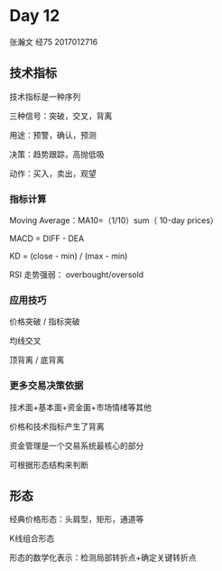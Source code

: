 # Day 12

张瀚文 经75 2017012716

## 技术指标

技术指标是一种序列

三种信号：突破，交叉，背离

用途：预警，确认，预测

决策：趋势跟踪，高抛低吸

动作：买入，卖出，观望

### 指标计算

Moving Average：MA10=（1/10）sum（ 10-day prices）

MACD = DIFF - DEA

KD = (close - min) / (max - min)

RSI 走势强弱： overbought/oversold

### 应用技巧

价格突破 / 指标突破

均线交叉

顶背离 / 底背离

### 更多交易决策依据

技术面+基本面+资金面+市场情绪等其他

价格和技术指标产生了背离

资金管理是一个交易系统最核心的部分

可根据形态结构来判断

## 形态

经典价格形态：头肩型，矩形，通道等

K线组合形态

形态的数学化表示：检测局部转折点+确定关键转折点